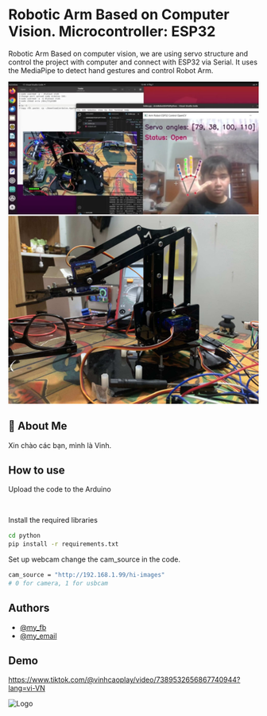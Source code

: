 
# Robotic Arm Based on Computer Vision. Microcontroller: ESP32

Robotic Arm Based on computer vision, we are using servo structure and control the project with computer and connect with ESP32 via Serial. It uses the MediaPipe to detect hand gestures and control Robot Arm.


![images](https://github.com/VinhCao09/RoboticArm_Based_on_ComputerVision/blob/main/images/1.jpg)
![images](https://github.com/VinhCao09/RoboticArm_Based_on_ComputerVision/blob/main/images/2.jpg)

## 🚀 About Me
Xin chào các bạn, mình là Vinh.


## How to use

Upload the code to the Arduino


```bash
  
```
Install the required libraries
```bash
cd python
pip install -r requirements.txt
```

Set up webcam
change the cam_source in the code.
```bash
cam_source = "http://192.168.1.99/hi-images"
# 0 for camera, 1 for usbcam
```

## Authors

- [@my_fb](https://www.facebook.com/vcao.vn)
- [@my_email](contact@vinhcaodatabase.com)


## Demo

https://www.tiktok.com/@vinhcaoplay/video/7389532656867740944?lang=vi-VN


![Logo](https://codingninja.asia/images/codeninjalogo.png)

